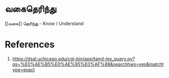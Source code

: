 # வகைதெரிந்து

[[வகை]]
தெரிந்து - Know / Understand

# References
1. https://dsal.uchicago.edu/cgi-bin/app/tamil-lex_query.py?qs=%E0%AE%B5%E0%AE%95%E0%AF%88&searchhws=yes&matchtype=exact
